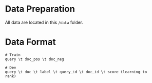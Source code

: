 # Data Preparation

All data are located in this `/data` folder.

# Data Format

```shell
# Train
query \t doc_pos \t doc_neg

# Dev
query \t doc \t label \t query_id \t doc_id \t score (learning to rank)
```
